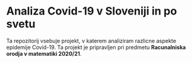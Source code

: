 # Analiza Covid-19 v Sloveniji in po svetu

Ta repozitorij vsebuje projekt, v katerem analiziram razlicne aspekte epidemije Covid-19. Ta projekt je pripravljen pri predmetu **Racunalniska orodja v matematiki 2020/21**.
